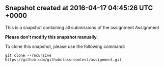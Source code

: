 ## Snapshot created at 2016-04-17 04:45:26 UTC +0000

This is a snapshot containing all submissions of the assignment Assignment 

**Please don't modify this snapshot manually.** 

To clone this snapshot, please use the following command: 
```
git clone --recursive https://github.com/githubclassroomtest/assignment.git
```
